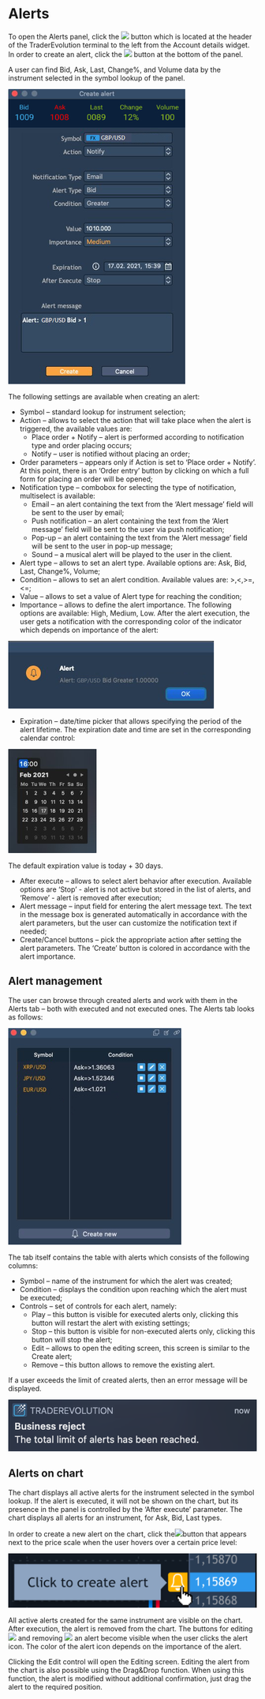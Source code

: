 # Alerts

To open the Alerts panel, click the ![](https://lh5.googleusercontent.com/n2puwM_iP0RhExOYxuStFTb0KAj3U9VyChXkuK5xqJyLinpJePyWaP7Z7VDDq0A5ny7Y-Ikdlv3sLjIJacCBsj5-V7nMej_DAT49oTHxY0mA14RTeCI3BtgCQUEo-xD2ZAjfdaN3) button which is located at the header of the TraderEvolution terminal to the left from the Account details widget. In order to create an alert, click the ![](https://lh4.googleusercontent.com/zS8b00jKEKBimYMVHx6ALm06Xa_Fj3_Dbny-wia9ksi4rHmhJGRcOv_hCIkB7bTLNjMm_UXHM7mKBfVOqfu7HM6q3eoE-T6Y515K9QndcjcoTEDAzK0AfXda7YtBUTEfF8NLLW7x) button at the bottom of the panel.

A user can find Bid, Ask, Last, Change%, and Volume data by the instrument selected in the symbol lookup of the panel.

![](../../../.gitbook/assets/new%20%281%29.jpg)

The following settings are available when creating an alert:

* Symbol – standard lookup for instrument selection;
* Action – allows to select the action that will take place when the alert is triggered, the available values are:
  * Place order + Notify – alert is performed according to notification type and order placing occurs;
  * Notify – user is notified without placing an order;
* Order parameters – appears only if Action is set to ‘Place order + Notify’. At this point, there is an ‘Order entry’ button by clicking on which a full form for placing an order will be opened;
* Notification type – combobox for selecting the type of notification, multiselect is available:
  * Email – an alert containing the text from the ‘Alert message’ field will be sent to the user by email;
  * Push notification – an alert containing the text from the ‘Alert message’ field will be sent to the user via push notification;
  * Pop-up – an alert containing the text from the ‘Alert message’ field will be sent to the user in pop-up message;
  * Sound – a musical alert will be played to the user in the client.
* Alert type – allows to set an alert type. Available options are: Ask, Bid, Last, Change%, Volume;
* Condition – allows to set an alert condition. Available values are: &gt;,&lt;,&gt;=,&lt;=;
* Value – allows to set a value of Alert type for reaching the condition;
* Importance – allows to define the alert importance. The following options are available: High, Medium, Low. After the alert execution, the user gets a notification with the corresponding color of the indicator which depends on importance of the alert:

![](../../../.gitbook/assets/new2%20%281%29.jpg)

* Expiration – date/time picker that allows specifying the period of the alert lifetime. The expiration date and time are set in the corresponding calendar control:

![](../../../.gitbook/assets/2a22cdd3-efeb-468a-acc6-ca8124d46599.jpg)

The default expiration value is today + 30 days.

* After execute – allows to select alert behavior after execution. Available options are ‘Stop’ - alert is not active but stored in the list of alerts, and ‘Remove’ - alert is removed after execution;
* Alert message – input field for entering the alert message text. The text in the message box is generated automatically in accordance with the alert parameters, but the user can customize the notification text if needed;
* Create/Cancel buttons – pick the appropriate action after setting the alert parameters. The ‘Create’ button is colored in accordance with the alert importance.

## Alert management

The user can browse through created alerts and work with them in the Alerts tab – both with executed and not executed ones. The Alerts tab looks as follows:

![](../../../.gitbook/assets/3%20%2811%29.jpg)

The tab itself contains the table with alerts which consists of the following columns:

* Symbol – name of the instrument for which the alert was created;
* Condition – displays the condition upon reaching which the alert must be executed;
* Controls – set of controls for each alert, namely:
  * Play – this button is visible for executed alerts only, clicking this button will restart the alert with existing settings;
  * Stop – this button is visible for non-executed alerts only, clicking this button will stop the alert;
  * Edit – allows to open the editing screen, this screen is similar to the Create alert;
  * Remove – this button allows to remove the existing alert.

If a user exceeds the limit of created alerts, then an error message will be displayed.

![](../../../.gitbook/assets/mac%20%282%29.png)

## Alerts on chart

The chart displays all active alerts for the instrument selected in the symbol lookup. If the alert is executed, it will not be shown on the chart, but its presence in the panel is controlled by the ‘After execute’ parameter. The chart displays all alerts for an instrument, for Ask, Bid, Last types.

In order to create a new alert on the chart, click the![](https://lh6.googleusercontent.com/68Su5s9Y1fkJnc3hB9Gw7W1oFeW6RnEeq7N_AzV7Jn5gLL8kLgc9hfPuAV4JIkpfw2-32RTslBybkVMjLbOV2rUxcTx0AuD8cjx_mrw9D9-9WLGFljRrBJ9KlMYuWLmnk4V6ens3)button that appears next to the price scale when the user hovers over a certain price level:

![](../../../.gitbook/assets/image%20%2853%29.png)

All active alerts created for the same instrument are visible on the chart. After execution, the alert is removed from the chart. The buttons for editing ![](https://lh5.googleusercontent.com/_-_WvFGiyqCfE64TXDDysPn8Leub7wi8j42X2ubOEzmSofAf3BAkzekd9To4IHBZaXWjeJGjXKhS2T8YfczovuIam7OlkYPBT-nW9BQMF_H43LyjGPS_1Y5QaU3FE5kR24q3n5iT) and removing ![](https://lh6.googleusercontent.com/NMQO03k-O5rTZCOqnMjFvI6l-b5_jBTfATOeS5pmnexih2FCi9Ksys6NNrIb-qXdA4fx9omibVBM-swmrDHCfNHm-vRTIbvXHn6wOEM4eEpzz0GsG3-ouPHfLLP5R5VDw1Jt7JqO) an alert become visible when the user clicks the alert icon. The color of the alert icon depends on the importance of the alert.

Clicking the Edit control will open the Editing screen. Editing the alert from the chart is also possible using the Drag&Drop function. When using this function, the alert is modified without additional confirmation, just drag the alert to the required position.


